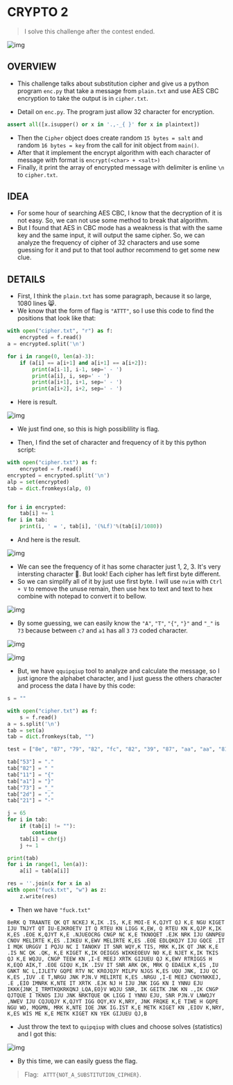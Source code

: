 # CRYPTO 2

> I solve this challenge after the contest ended.

![img](./assets/overview.png)

## OVERVIEW

- This challenge talks about substitution cipher and give us a python program `enc.py` that take a message from `plain.txt` and use AES CBC encryption to take the output is in `cipher.txt`.

- Detail on `enc.py`. The program just allow 32 character for encryption.

```python
assert all([x.isupper() or x in '.,-_{ }' for x in plaintext])
```

- Then the `Cipher` object does create random `15 bytes = salt` and random `16 bytes = key` from the call for init object from `main()`.
- After that it implement the encrypt algorithm with each character of message with format is `encrypt(<char> + <salt>)`
- Finally, it print the array of encrypted message with delimiter is enline `\n` to `cipher.txt`.

## IDEA

- For some hour of searching AES CBC, I know that the decryption of it is not easy. So, we can not use some method to break that algorithm.
- But I found that AES in CBC mode has a weakness is that with the same key and the same input, it will output the same cipher. So, we can analyze the frequency of cipher of 32 characters and use some guessing for it and put to that tool author recommend to get some new clue.

## DETAILS

- First, I think the `plain.txt` has some paragraph, because it so large, 1080 lines :smile_cat:.
- We know that the form of flag is `"ATTT"`, so I use this code to find the positions that look like that:

```python
with open("cipher.txt", "r") as f:
    encrypted = f.read()
a = encrypted.split('\n')

for i in range(0, len(a)-3):
    if (a[i] == a[i+1] and a[i+1] == a[i+2]):
        print(a[i-1], i-1, sep=' - ')
        print(a[i], i, sep=' - ')
        print(a[i+1], i+1, sep=' - ')
        print(a[i+2], i+2, sep=' - ')
```

- Here is result.

![img](./assets/flag_form.png)

- We just find one, so this is high possiblility is flag.

- Then, I find the set of character and frequency of it by this python script:

```python
with open("cipher.txt") as f:
    encrypted = f.read()
encrypted = encrypted.split('\n')
alp = set(encrypted)
tab = dict.fromkeys(alp, 0)


for i in encrypted:
    tab[i] += 1
for i in tab:
    print(i, ' = ', tab[i], '(%Lf)'%(tab[i]/1080))
```

- And here is the result.

![img](./assets/frequency.png)

- We can see the frequency of it has some character just 1, 2, 3. It's very intersting character :ghost:. But look! Each cipher has left first byte different.
- So we can simplify all of it by just use first byte. I will use `nvim` with `Ctrl + V` to remove the unuse remain, then use hex to text and text to hex combine with notepad to convert it to bellow.

![img](./assets/converted.png)

- By some guessing, we can easily know the `"A"`, `"T"`, `"{"`, `"}"` and `"_"` is `73` because  between `c7` and `a1` has all `3` `73` coded character.

![img](./assets/alphabet.png)

![img](./assets/hex.png)


- But, we have `qquipqiup` tool to analyze and calculate the message, so I just ignore the alphabet character, and I just guess the others character and process the data I have by this code:

```python
s = ""

with open("cipher.txt") as f:
    s = f.read()
a = s.split('\n')
tab = set(a)
tab = dict.fromkeys(tab, "")

test = ["8e", "87", "79", "82", "fc", "82", "39", "87", "aa", "aa", "81", "39", "e1", "82", "fc", "79", "82", "fc", "39", "82", "81", "cf", "79", "e1", "92", "82", "79", "2d", "c7", "79", "82", "53", "c7", "93", "2d", "82", "79", "2d", "e1", "82", "8e", "e7", "c7", "21", "e1", "82", "79", "2d", "fc", "92", "60", "39", "82", "fc", "92", "82", "79", "2d", "e1", "82", "81", "78", "85", "82", "79", "c7", "78", "e1", "39", "82", "c7", "92", "85", "82", "39", "81", "92", "60", "39", "82", "fc", "39", "82", "c7", "85", "21", "e1", "92", "79", "87", "e7", "e1", "39", "54", "82", "c7", "39", "82", "fc", "82", "87", "39", "e1", "85", "82", "79", "81", "82", "71", "c7", "78", "78", "82", "79", "2d", "e1", "dd", "2d", "82", "fc", "82", "87", "39", "e1", "85", "82", "79", "81", "82", "79", "2d", "fc", "92", "e2", "82", "79", "2d", "c7", "79", "82", "79", "2d", "e1", "93", "82", "53", "e1", "e7", "e1", "82", "79", "2d", "fc", "92", "60", "39", "82", "79", "2d", "e1", "82", "53", "81", "92", "85", "e1", "e7", "cf", "87", "78", "82", "cf", "81", "78", "e2", "82", "81", "cf", "82", "79", "2d", "e1", "82", "39", "79", "81", "e7", "fc", "e1", "39", "82", "53", "e1", "92", "79", "82", "81", "87", "79", "82", "c7", "92", "85", "82", "78", "81", "81", "e2", "e1", "85", "82", "cf", "81", "e7", "54", "82", "8e", "e1", "71", "c7", "87", "39", "e1", "82", "79", "2d", "e1", "93", "82", "53", "c7", "92", "79", "e1", "85", "82", "79", "2d", "e1", "dd", "54", "82", "8e", "e1", "71", "c7", "87", "39", "e1", "82", "79", "2d", "e1", "93", "82", "53", "e1", "e7", "e1", "82", "e1", "bb", "71", "fc", "79", "fc", "92", "60", "82", "c7", "92", "85", "82", "78", "fc", "cf", "e1", "82", "53", "c7", "39", "82", "c7", "82", "8e", "fc", "79", "82", "85", "87", "78", "78", "54", "82", "c7", "82", "e2", "fc", "92", "85", "82", "81", "cf", "82", "c7", "82", "39", "aa", "81", "e7", "79", "54", "82", "c7", "39", "82", "93", "81", "87", "82", "dd", "fc", "60", "2d", "79", "82", "39", "c7", "93", "2d", "82", "8e", "87", "79", "82", "79", "2d", "c7", "79", "82", "fc", "39", "82", "92", "81", "79", "82", "79", "2d", "e1", "82", "53", "c7", "93", "82", "81", "cf", "82", "fc", "79", "82", "53", "fc", "79", "2d", "82", "79", "2d", "e1", "82", "79", "c7", "78", "e1", "39", "82", "79", "2d", "c7", "79", "82", "e7", "e1", "c7", "78", "78", "93", "82", "dd", "c7", "79", "79", "e1", "e7", "e1", "85", "54", "82", "81", "e7", "82", "79", "2d", "e1", "82", "81", "92", "e1", "39", "82", "79", "2d", "c7", "79", "82", "39", "79", "c7", "93", "82", "fc", "92", "82", "79", "2d", "e1", "82", "dd", "fc", "92", "85", "2d", "82", "cf", "81", "78", "e2", "82", "39", "e1", "e1", "dd", "82", "79", "81", "82", "2d", "c7", "21", "e1", "82", "8e", "e1", "e1", "92", "82", "0d", "87", "39", "79", "82", "78", "c7", "92", "85", "e1", "85", "82", "fc", "92", "82", "79", "2d", "e1", "dd", "54", "82", "87", "39", "87", "c7", "78", "78", "93", "82", "27", "82", "79", "2d", "e1", "fc", "e7", "82", "aa", "c7", "79", "2d", "39", "82", "53", "e1", "e7", "e1", "82", "78", "c7", "fc", "85", "82", "79", "2d", "c7", "79", "82", "53", "c7", "93", "54", "82", "c7", "39", "82", "93", "81", "87", "82", "aa", "87", "79", "82", "fc", "79", "2d", "82", "8e", "87", "79", "82", "fc", "82", "e1", "bb", "aa", "e1", "71", "79", "82", "79", "2d", "e1", "93", "82", "2d", "c7", "85", "82", "78", "81", "79", "39", "82", "81", "cf", "82", "71", "2d", "c7", "92", "71", "e1", "39", "54", "82", "78", "fc", "e2", "e1", "82", "87", "39", "54", "82", "81", "cf", "82", "79", "87", "e7", "92", "fc", "92", "60", "82", "8e", "c7", "71", "e2", "54", "82", "81", "92", "78", "93", "82", "79", "2d", "e1", "93", "82", "85", "fc", "85", "82", "92", "81", "79", "2d", "82", "c7", "92", "85", "82", "fc", "cf", "82", "79", "2d", "e1", "93", "82", "2d", "c7", "85", "54", "82", "53", "e1", "82", "39", "2d", "81", "87", "78", "85", "82", "92", "81", "79", "82", "e2", "92", "81", "53", "54", "82", "8e", "e1", "71", "c7", "87", "39", "e1", "82", "79", "2d", "e1", "93", "82", "53", "81", "87", "78", "85", "82", "2d", "c7", "21", "e1", "82", "8e", "e1", "e1", "92", "82", "cf", "81", "e7", "60", "81", "79", "79", "e1", "92", "2d", "82", "53", "e1", "82", "2d", "e1", "c7", "e7", "82", "c7", "8e", "81", "87", "79", "82", "79", "2d", "81", "39", "e1", "82", "c7", "39", "82", "0d", "87", "39", "79", "82", "53", "e1", "92", "79", "82", "81", "92", "82", "27", "82", "c7", "92", "85", "82", "92", "81", "79", "82", "c7", "78", "78", "82", "79", "81", "82", "c7", "82", "60", "81", "81", "85", "82", "e1", "92", "85", "82", "c7", "79", "79", "79", "11", "92", "81", "79", "73", "c7", "73", "39", "87", "8e", "39", "79", "fc", "79", "87", "79", "fc", "81", "92", "73", "71", "fc", "aa", "2d", "e1", "e7", "a1", "54", "82", "dd", "fc", "92", "85", "82", "93", "81", "87", "2d", "82", "c7", "79", "82", "78", "e1", "c7", "39", "79", "82", "92", "81", "79", "82", "79", "81", "82", "53", "2d", "c7", "79", "82", "cf", "81", "78", "e2", "82", "fc", "92", "39", "fc", "85", "e1", "82", "c7", "82", "39", "79", "81", "e7", "93", "82", "c7", "92", "85", "82", "92", "81", "79", "82", "81", "87", "79", "39", "fc", "85", "e1", "82", "fc", "79", "82", "71", "c7", "78", "78", "82", "c7", "82", "60", "81", "81", "85", "82", "e1", "92", "85", "2d", "82", "93", "81", "87", "82", "e2", "92", "81", "53", "54", "82", "71", "81", "dd", "fc", "92", "60", "82", "2d", "81", "dd", "e1", "54", "82", "c7", "92", "85", "82", "cf", "fc", "92", "85", "fc", "92", "60", "82", "79", "2d", "fc", "92", "60", "39", "82", "c7", "78", "78", "82", "e7", "fc", "60", "2d", "79", "54", "82", "79", "2d", "81", "87", "60", "2d", "82", "92", "81", "79", "82", "ee", "87", "fc", "79", "e1", "82", "79", "2d", "e1", "82", "39", "c7", "dd", "e1", "82", "27", "82", "78", "fc", "e2", "e1", "82", "81", "78", "85", "82", "dd", "e7", "2d", "82", "8e", "fc", "78", "8e", "81", "2d", "82", "8e", "87", "79", "82", "79", "2d", "81", "39", "e1", "82", "c7", "e7", "e1", "82", "92", "81", "79", "82", "c7", "78", "53", "c7", "93", "39", "82", "79", "2d", "e1", "82", "8e", "e1", "39", "79", "82", "79", "c7", "78", "e1", "39", "82", "79", "81", "82", "2d", "e1", "c7", "e7", "54", "82", "79", "2d", "81", "87", "60", "2d", "82", "79", "2d", "e1", "93", "82", "dd", "c7", "93", "82", "8e", "e1", "82", "79", "2d", "e1", "82", "8e", "e1", "39", "79", "82", "79", "c7", "78", "e1", "39", "82", "79", "81", "82", "60", "e1", "79", "82", "78", "c7", "92", "85", "e1", "85", "82", "fc", "92", "2d"]

tab["53"] = "."
tab["82"] = " "
tab["11"] = "{"
tab["a1"] = "}"
tab["73"] = "_"
tab["2d"] = ","
tab["21"] = "-"

j = 65
for i in tab:
    if (tab[i] != ""):
        continue
    tab[i] = chr(j)
    j += 1

print(tab)
for i in range(1, len(a)):
    a[i] = tab[a[i]]

res = ''.join(x for x in a)
with open("fuck.txt", "w") as z:
    z.write(res)
```

- Then we have `"fuck.txt"`

```
8eRK Q TRAANTE QK QT NCKEJ K,IK .IS, K,E MOI-E K,QJYT QJ K,E NGU KIGET IJU TNJYT QT IU-EJKROETV IT Q RTEU KN LIGG K,EW, Q RTEU KN K,QJP K,IK K,ES .EOE K,QJYT K,E .NJUEOCRG CNGP NC K,E TKNOQET .EJK NRK IJU GNNPEU CNOV MELIRTE K,ES .IJKEU K,EWV MELIRTE K,ES .EOE EDLQKQJY IJU GQCE .IT I MQK URGGV I PQJU NC I TANOKV IT SNR WQY,K TIS, MRK K,IK QT JNK K,E .IS NC QK .QK, K,E KIGET K,IK OEIGGS WIKKEOEUV NO K,E NJET K,IK TKIS QJ K,E WQJU, CNGP TEEW KN ,I-E MEEJ XRTK GIJUEU QJ K,EWV RTRIGGS H K,EQO AIK,T .EOE GIQU K,IK .ISV IT SNR ARK QK, MRK Q EDAELK K,ES ,IU GNKT NC L,IJLETV GQPE RTV NC KROJQJY MILPV NJGS K,ES UQU JNK, IJU QC K,ES ,IUV .E T,NRGU JNK PJN.V MELIRTE K,ES .NRGU ,I-E MEEJ CNOYNKKEJ, .E ,EIO IMNRK K,NTE IT XRTK .EJK NJ H IJU JNK IGG KN I YNNU EJU IKKK{JNK_I_TRMTKQKRKQNJ_LQA,EO}V WQJU SNR, IK GEITK JNK KN .,IK CNGP QJTQUE I TKNOS IJU JNK NRKTQUE QK LIGG I YNNU EJU, SNR PJN.V LNWQJY ,NWEV IJU CQJUQJY K,QJYT IGG OQY,KV K,NRY, JNK FRQKE K,E TIWE H GQPE NGU WO, MQGMN, MRK K,NTE IOE JNK IG.IST K,E METK KIGET KN ,EIOV K,NRY, K,ES WIS ME K,E METK KIGET KN YEK GIJUEU QJ,B
```

- Just throw the text to `quipqiup` with clues and choose solves (statistics) and I got this:

![img](./assets/nearly_flag.png)

- By this time, we can easily guess the flag.

> Flag: ` ATTT{NOT_A_SUBSTITUTION_CIPHER}`.